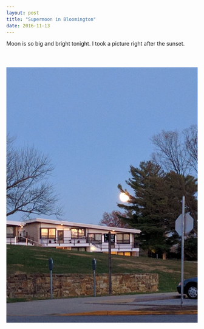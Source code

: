 ```yaml
---
layout: post
title: "Supermoon in Bloomington"
date: 2016-11-13
---
```


Moon is so big and bright tonight. I took a picture right after the sunset.

<img src="/photo/supermoon.jpg"  vspace="40">

